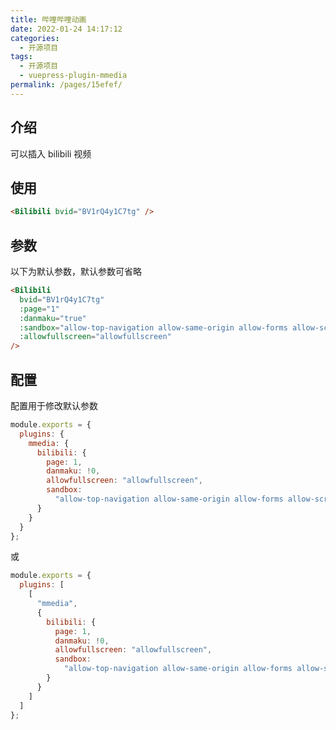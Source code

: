 ```yaml
---
title: 哔哩哔哩动画
date: 2022-01-24 14:17:12
categories: 
  - 开源项目
tags: 
  - 开源项目
  - vuepress-plugin-mmedia
permalink: /pages/15efef/
---
```


## 介绍

可以插入 bilibili 视频

## 使用

<Bilibili bvid="BV1rQ4y1C7tg" />

```html
<Bilibili bvid="BV1rQ4y1C7tg" />
```

## 参数

以下为默认参数，默认参数可省略

```html
<Bilibili
  bvid="BV1rQ4y1C7tg"
  :page="1"
  :danmaku="true"
  :sandbox="allow-top-navigation allow-same-origin allow-forms allow-scripts allow-popups"
  :allowfullscreen="allowfullscreen"
/>
```

## 配置

配置用于修改默认参数

```js
module.exports = {
  plugins: {
    mmedia: {
      bilibili: {
        page: 1,
        danmaku: !0,
        allowfullscreen: "allowfullscreen",
        sandbox:
          "allow-top-navigation allow-same-origin allow-forms allow-scripts allow-popups"
      }
    }
  }
};
```

或

```js
module.exports = {
  plugins: [
    [
      "mmedia",
      {
        bilibili: {
          page: 1,
          danmaku: !0,
          allowfullscreen: "allowfullscreen",
          sandbox:
            "allow-top-navigation allow-same-origin allow-forms allow-scripts allow-popups"
        }
      }
    ]
  ]
};
```
